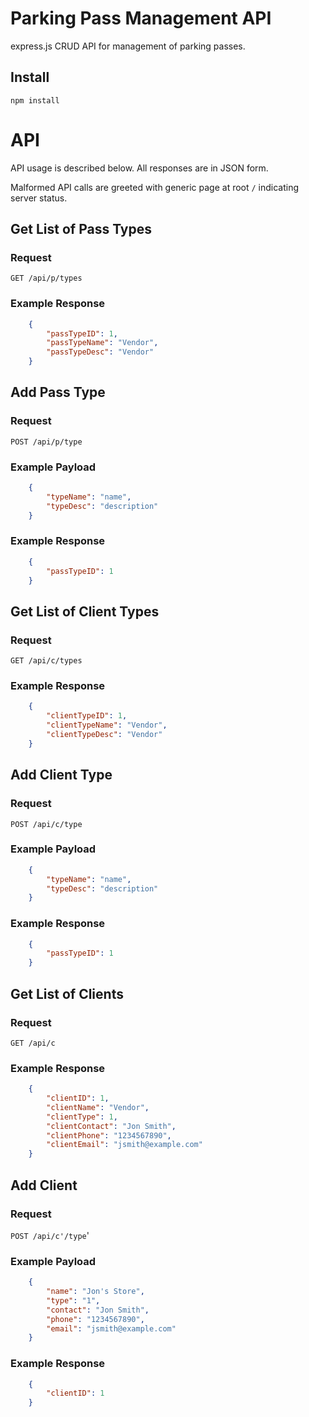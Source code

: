 # Parking Pass Management API

express.js CRUD API for management of parking passes.

## Install
    npm install

# API
API usage is described below. All responses are in JSON form.

Malformed API calls are greeted with generic page at root `/` indicating server status.


## Get List of Pass Types
### Request
`GET /api/p/types`
### Example Response
```json
    {
        "passTypeID": 1,
        "passTypeName": "Vendor",
        "passTypeDesc": "Vendor"
    }
```
## Add Pass Type
### Request
`POST /api/p/type`
### Example Payload
```json
    {
        "typeName": "name",
        "typeDesc": "description"
    }
```
### Example Response
```json
    {
        "passTypeID": 1
    }
```
## Get List of Client Types
### Request
`GET /api/c/types`
### Example Response
```json
    {
        "clientTypeID": 1,
        "clientTypeName": "Vendor",
        "clientTypeDesc": "Vendor"
    }
```
## Add Client Type
### Request
`POST /api/c/type`
### Example Payload
```json
    {
        "typeName": "name",
        "typeDesc": "description"
    }
```
### Example Response
```json
    {
        "passTypeID": 1
    }
```
## Get List of Clients
### Request
`GET /api/c`
### Example Response
```json
    {
        "clientID": 1,
        "clientName": "Vendor",
        "clientType": 1,
        "clientContact": "Jon Smith",
        "clientPhone": "1234567890",
        "clientEmail": "jsmith@example.com"
    }
```
## Add Client
### Request
`POST /api/c'/type`'
### Example Payload
```json
    {
        "name": "Jon's Store",
        "type": "1",
        "contact": "Jon Smith",
        "phone": "1234567890",
        "email": "jsmith@example.com"
    }
```
### Example Response
```json
    {
        "clientID": 1
    }
```